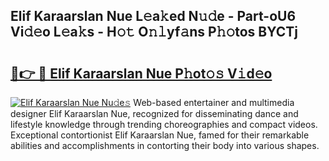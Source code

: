 ## Elif Karaarslan Nue L𝚎a𝚔ed N𝚞𝚍e - Part-oU6 Vi𝚍𝚎o L𝚎a𝚔s - H𝚘𝚝 O𝚗𝚕yf𝚊ns P𝚑𝚘tos BYCTj

# <h2><a href="http://kf5w9v.oniu.top/?m=Elif+Karaarslan+Nue">🔗👉 🔴 Elif Karaarslan Nue P𝚑ot𝚘𝚜 V𝚒d𝚎o</a></h2>

[![Elif Karaarslan Nue Nu𝚍e𝚜](https://i.imgur.com/0qMVB7G.gif)](http://kf5w9v.oniu.top/?m=Elif+Karaarslan+Nue)
Web-based entertainer and multimedia designer Elif Karaarslan Nue, recognized for disseminating dance and lifestyle knowledge through trending choreographies and compact videos. Exceptional contortionist Elif Karaarslan Nue, famed for their remarkable abilities and accomplishments in contorting their body into various shapes.  
